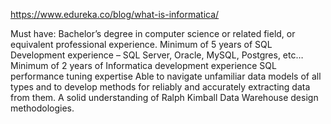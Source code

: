 https://www.edureka.co/blog/what-is-informatica/

Must have:
Bachelor’s degree in computer science or related field, or equivalent professional experience.
Minimum of 5 years of SQL Development experience – SQL Server, Oracle, MySQL, Postgres, etc…
Minimum of 2 years of Informatica development experience
SQL performance tuning expertise
Able to navigate unfamiliar data models of all types and to develop methods for reliably and accurately extracting data from them.
A solid understanding of Ralph Kimball Data Warehouse design methodologies.


